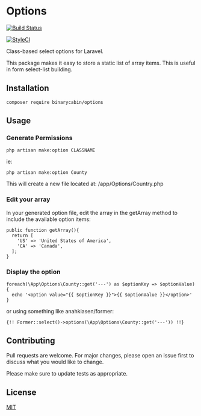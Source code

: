 # Options

[![Build Status](https://travis-ci.org/binarycabin/options.svg?branch=master)](https://travis-ci.org/binarycabin/options)

[![StyleCI](https://github.styleci.io/repos/174015614/shield?branch=master)](https://github.styleci.io/repos/174015614)

Class-based select options for Laravel.

This package makes it easy to store a static list of array items. This is useful in form select-list building.

## Installation

```$xslt
composer require binarycabin/options
```

## Usage

### Generate Permissions

```$xslt
php artisan make:option CLASSNAME
```

ie:

```$xslt
php artisan make:option County
```

This will create a new file located at: /app/Options/Country.php

### Edit your array

In your generated option file, edit the array in the getArray method to include the available option items:

```
public function getArray(){
  return [
    'US' => 'United States of America',
    'CA' => 'Canada',
  ];
}
```

### Display the option

```
foreach(\App\Options\County::get('---') as $optionKey => $optionValue)
{
  echo '<option value="{{ $optionKey }}">{{ $optionValue }}</option>'
}
```

or using something like anahkiasen/former:

```
{!! Former::select()->options(\App\Options\County::get('---')) !!}
```

## Contributing
Pull requests are welcome. For major changes, please open an issue first to discuss what you would like to change.

Please make sure to update tests as appropriate.

## License
[MIT](https://choosealicense.com/licenses/mit/)
